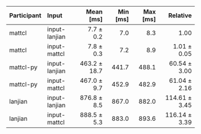 | Participant | Input | Mean [ms] | Min [ms] | Max [ms] | Relative |
|:---|:---|---:|---:|---:|---:|
| mattcl | input-lanjian | 7.7 ± 0.2 | 7.0 | 8.3 | 1.00 |
| mattcl | input-mattcl | 7.8 ± 0.3 | 7.2 | 8.9 | 1.01 ± 0.05 |
| mattcl-py | input-lanjian | 463.2 ± 18.7 | 441.7 | 488.1 | 60.54 ± 3.00 |
| mattcl-py | input-mattcl | 467.0 ± 9.7 | 452.9 | 482.9 | 61.04 ± 2.16 |
| lanjian | input-lanjian | 876.8 ± 8.5 | 867.0 | 882.0 | 114.61 ± 3.45 |
| lanjian | input-mattcl | 888.5 ± 5.3 | 883.0 | 893.6 | 116.14 ± 3.39 |
